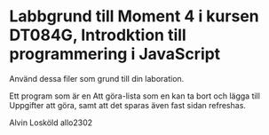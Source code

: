# Labbgrund till Moment 4 i kursen DT084G, Introdktion till programmering i JavaScript
Använd dessa filer som grund till din laboration.

Ett program som är en Att göra-lista som en kan ta bort och lägga till Uppgifter att göra, samt att det sparas även fast sidan refreshas. 

Alvin Losköld allo2302